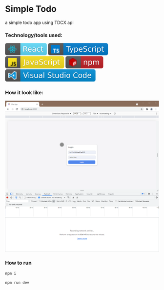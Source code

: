 # Simple Todo

a simple todo app using TDCX api

### Technology/tools used:

![react](https://raw.githubusercontent.com/aleen42/badges/master/src/react.svg)
![typescript](https://raw.githubusercontent.com/aleen42/badges/master/src/typescript.svg)
![](https://raw.githubusercontent.com/aleen42/badges/master/src/javascript.svg)
![npm](https://raw.githubusercontent.com/aleen42/badges/master/src/npm.svg)
![](https://raw.githubusercontent.com/aleen42/badges/master/src/visual_studio_code.svg)

### How it look like:

![](./doc/demo.gif)

### How to run

```shell
npm i

```

```shell
npm run dev

```
